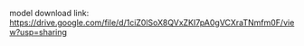 model download link:
https://drive.google.com/file/d/1ciZ0lSoX8QVxZKI7pA0gVCXraTNmfm0F/view?usp=sharing